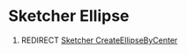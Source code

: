 # Sketcher Ellipse

1.  REDIRECT [Sketcher CreateEllipseByCenter](Sketcher_CreateEllipseByCenter.md)
